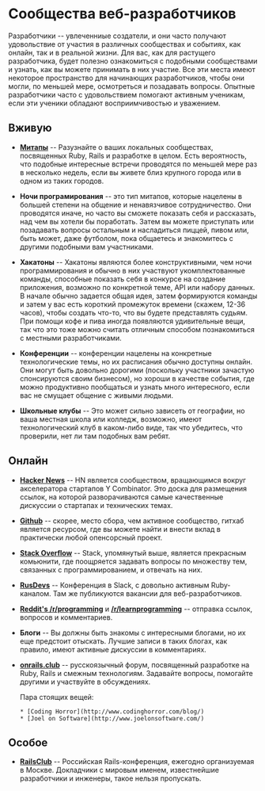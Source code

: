 # Сообщества веб-разработчиков

Разработчики -- увлеченниые создатели, и они часто получают удовольствие от участия в различных сообществах и событиях, как онлайн, так и в реальной жизни. Для вас, как для растущего разработчика, будет полезно ознакомиться с подобными сообществами и узнать, как вы можете принимать в них участие. Все эти места имеют некоторое пространство для начинающих разработчиков, чтобы они могли, по меньшей мере, осмотреться и позадавать вопросы. Опытные разработчики часто с удовольствием помогают активным ученикам, если эти ученики обладают восприимчивостью и уважением.

## Вживую

* **[Митапы](http://www.meetup.com)** -- Разузнайте о ваших локальных сообществах, посвященных Ruby, Rails и разработке в целом. Есть вероятность, что подобные интересные встречи проводятся по меньшей мере раз в несколько недель, если вы живете близ крупного города или в одном из таких городов.

* **Ночи програмирования** -- это тип митапов, которые нацелены в большей степени на общение и ненавязчивое сотрудничество. Они проводятся иначе, но часто вы сможете показать себя и рассказать, над чем вы хотели бы поработать. Затем вы можете приступать или позадавать вопросы остальным и насладиться пиццей, пивом или, быть может, даже футболом, пока общаетесь и знакомитесь с другими подобными вам участниками.

* **Хакатоны** -- Хакатоны являются более конструктивными, чем ночи программирования и обычно в них участвуют укомплектованные команды, способные показать себя в конкурсе на создание приложения, возможно по конкретной теме, API или набору данных. В начале обычно задается общая идея, затем формируются команды и затем у вас есть короткий промежуток времени (скажем, 12-36 часов), чтобы создать что-то, что вы будете представлять судьям. При помощи кофе и пива иногда появляются удивительные вещи, так что это тоже можно считать отличным способом познакомиться с местными разработчиками.

* **Конференции** -- конференции нацелены на конкретные технологические темы, но их расписания обычно доступны онлайн. Они могут быть довольно дорогими (поскольку участники зачастую спонсируются своим бизнесом), но хороши в качестве события, где можно продуктивно пообщаться и узнать много интересного, если вас не смущает общение с живыми людьми.

* **Школьные клубы** -- Это может сильно зависеть от географии, но ваша местная школа или колледж, возможно, имеют технологический клуб в каком-либо виде, так что убедитесь, что проверили, нет ли там подобных вам ребят.

## Онлайн
* **[Hacker News](http://news.ycombinator.com)** -- HN является сообществом, вращающимся вокруг акселератора стартапов Y Combinator. Это доска для размещения ссылок, на которой разворачиваются самые качественные дискуссии о стартапах и технических темах.
* **[Github](http://www.github.com)** -- скорее, место сбора, чем активное сообщество, гитхаб является ресурсом, где вы можете найти и внести вклад в практически любой опенсорсный проект.
* **[Stack Overflow](http://www.stackoverflow.com)** -- Stack, упомянутый выше, является прекрасным комьюнити, где поощряется задавать вопросы по множеству тем, связанных с программированием, и отвечать на них.
* **[RusDevs](https://rusdevs.herokuapp.com)** -- Конференция в Slack, с довольно активным Ruby-каналом. Там же публикуются вакансии для веб-разработчиков.
* **[Reddit's /r/programming](http://www.reddit.com/r/programming/)** и **[/r/learnprogramming](http://www.reddit.com/r/learnprogramming)** -- отправка ссылок, вопросов и комментариев.
* **Блоги** -- Вы должны быть знакомы с интересными блогами, но их еще предстоит отыскать. Лучшие записи в таких блогах, как правило, имеют активные дискуссии в комментариях.
* **[onrails.club](http://onrails.club)** -- русскоязычный форум, посвященный разработке на Ruby, Rails и смежным технологиям. Задавайте вопросы, помогайте другими и участвуйте в обсуждениях.

    Пара стоящих вещей:

      * [Coding Horror](http://www.codinghorror.com/blog/)
      * [Joel on Software](http://www.joelonsoftware.com/)

## Особое
* **[RailsClub](http://railsclub.ru/?locale=ru)** -- Российская Rails-конференция, ежегодно организуемая в Москве. Докладчики с мировым именем, известнейшие разработчики и инженеры, такое нельзя пропускать.
